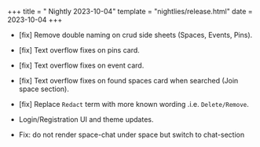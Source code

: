 +++
title = " Nightly 2023-10-04"
template = "nightlies/release.html"
date = 2023-10-04
+++

- [fix] Remove double naming on crud side sheets (Spaces, Events, Pins).
- [fix] Text overflow fixes on pins card.
- [fix] Text overflow fixes on event card.
- [fix] Text overflow fixes on found spaces card when searched (Join space section).
- [fix] Replace `Redact` term with more known wording .i.e. `Delete/Remove`.
- Login/Registration UI and theme updates.

- Fix: do not render space-chat under space but switch to chat-section


